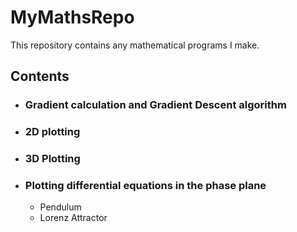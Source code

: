 # MyMathsRepo
This repository contains any mathematical programs I make.

## Contents
* ### Gradient calculation and Gradient Descent algorithm
* ### 2D plotting
* ### 3D Plotting
* ### Plotting differential equations in the phase plane
  - Pendulum
  - Lorenz Attractor
